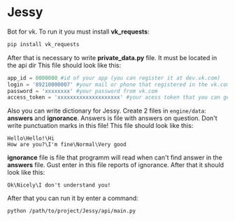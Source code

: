 # Jessy
Bot for vk. To run it you must install **vk_requests**:
```bash
pip install vk_requests
```
After that is necessary to write **private_data.py** file. It must be located in the api dir This file should look like this:
```python
app_id = 0000000 #id of your app (you can register it at dev.vk.com)
login = '89210000007' #your mail or phone that registered in the vk.com
password = 'xxxxxxxx' #your password from vk.com
access_token = 'xxxxxxxxxxxxxxxxxxxx' #your acess token that you can get in the page of your app
```
Also you can write dictionary for Jessy. Create 2 files in ```engine/data```: **answers** and **ignorance**. Answers is file with answers on question. Don't write punctuation marks in this file! This file should look like this:
```
Hello\Hello!\Hi
How are you?\I'm fine\Normal\Very good
```
**ignorance** file is file that programm will read when can't find answer in the **answers** file. Gust enter in this file reports of ignorance. After that it should look like this:
```
Ok\Nicely\I don't understand you!
```
After that you can run it by enter a command:
```bash
python /path/to/project/Jessy/api/main.py
```